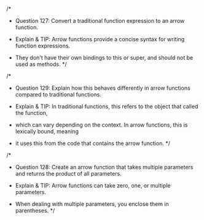 /\*

- Question 127: Convert a traditional function expression to an arrow function.

- Explain & TIP: Arrow functions provide a concise syntax for writing function expressions.
- They don't have their own bindings to this or super, and should not be used as methods.
  \*/

/\*

- Question 129: Explain how this behaves differently in arrow functions compared to traditional functions.

- Explain & TIP: In traditional functions, this refers to the object that called the function,
- which can vary depending on the context. In arrow functions, this is lexically bound, meaning
- it uses this from the code that contains the arrow function.
  \*/

/\*

- Question 128: Create an arrow function that takes multiple parameters and returns the product of all parameters.

- Explain & TIP: Arrow functions can take zero, one, or multiple parameters.
- When dealing with multiple parameters, you enclose them in parentheses.
  \*/
